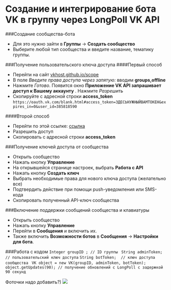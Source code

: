 
# Создание и интегрирование бота VK в группу через LongPoll VK API
###Создание сообщества-бота
- Для это нужно зайти в **Группы** -> **Создать сообщество**
- Выберите любой тип сообщества и введите название, тематику группы.

###Получение пользовательского ключа доступа
####Первый способ
- Перейти на сайт [vkhost.github.io/scope](http://vkhost.github.io/scope/ "vkhost.github.io/scope") 
- В поле *Введите права доступа через запятую:* вводим **groups,offline**
- Нажмите *Готово*. Появится окно **Приложение VK API запрашивает доступ к Вашему аккаунту** . Нажмите *Разрешить*
- Скопируйте с адресной строки **access_token**
`https://oauth.vk.com/blank.html#access_token=ЗДЕСЬНУЖНЫЙВАМТОКЕН&expires_in=0&user_id=385818590`

####Второй способ
- Перейти по этой ссылке: [ссылка](https://oauth.vk.com/authorize?client_id=3116505&scope=wall,offline&redirect_uri=https://oauth.vk.com/blank.html&display=page&response_type=token&revoke=1 "ссылка")
- Разрешить доступ
- Скопировать с адресной строки **access_token**

###Получение ключей доступа от сообщества
- Открыть сообщество
- Нажать кнопку **Управление**
- На открывшейся странице настроек, выбрать **Работа с API**
- Нажать кнопку **Создать ключ**
- Выбрать необходимые права для нового ключа доступа (желательно все)
- Подтвердить действие при помощи push-уведомления или SMS-кода
- Скопировать полученный API-ключ сообщества

###Включение поддержки сообщений сообщества и клавиатуры
- Открыть сообщество
- Нажать кнопку **Управление**
- Перейти в  **Сообщения** и включить их.
- Также включить **Возможности ботов** в **Сообщения** -> **Настройки для бота**.

###Работа с кодом
`Integer groupID ; // ID группы `
`String adminToken;  // пользовательский ключ доступа`
`String botToken;  // ключ доступа сообщества `
`VK object = new VK(groupID, adminToken, botToken);`
`object.getUpdates(90); // получение обновлений с LongPoll с задержкой 90 секунд`

Фоточки надо добавить?)
![](https://pandao.github.io/editor.md/examples/images/4.jpg)
